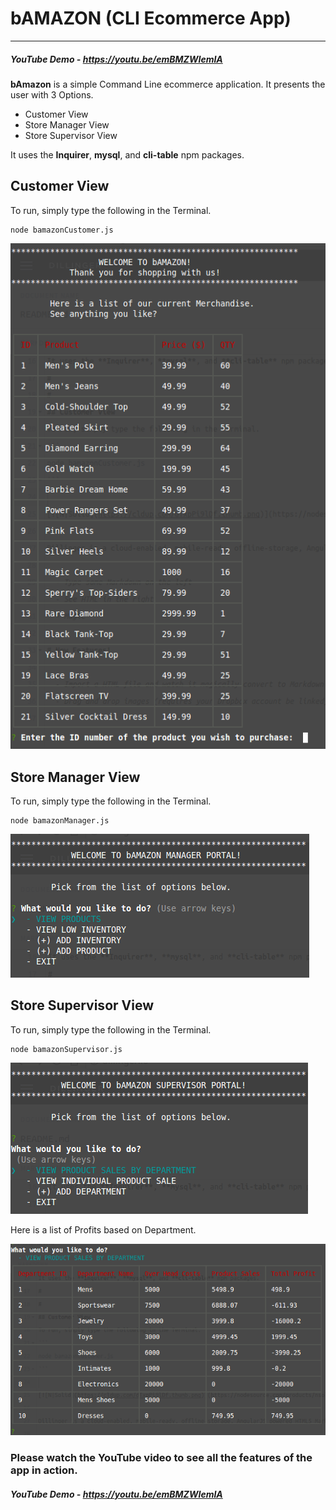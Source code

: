
# bAMAZON (CLI Ecommerce App)

---

##### YouTube Demo - https://youtu.be/emBMZWIemIA

**bAmazon** is a simple Command Line ecommerce application.
It presents the user with 3 Options.
- Customer View
- Store Manager View
- Store Supervisor View

It uses the **Inquirer**, **mysql**, and **cli-table** npm packages.

## Customer View
To run, simply type the following in the Terminal.
```
node bamazonCustomer.js
```

![Alt text](/screenshots/customerScreen.png?raw=true "Customer Screen")


## Store Manager View
To run, simply type the following in the Terminal.
```
node bamazonManager.js
```
![Alt text](/screenshots/managerView.png?raw=true "Manager Screen")


## Store Supervisor View
To run, simply type the following in the Terminal.
```
node bamazonSupervisor.js
```
![Alt text](/screenshots/supervisorView.png?raw=true "Supervisor Screen")


Here is a list of Profits based on Department.

![Alt text](/screenshots/supervisorTable.png?raw=true "Profits Table")


### Please watch the YouTube video to see all the features of the app in action.
##### YouTube Demo - https://youtu.be/emBMZWIemIA
